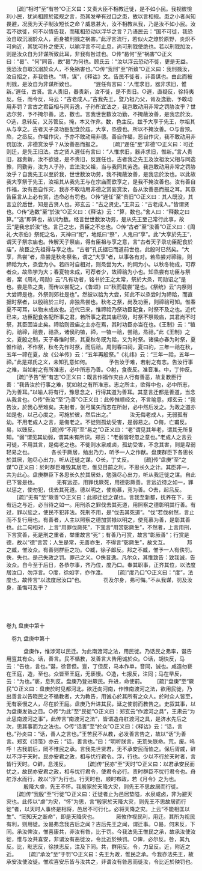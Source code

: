 <!-- { "loadSidebar": true } -->
　　[疏]“相时”至“有咎”○正义曰：又责大臣不相教迁徙，是不如小民。我视彼憸利小民，犹尚相顾於箴规之言，恐其发举有过口之患，故以言相规。患之小者尚知畏避，况我为天子制汝短长之命？威恩甚大，汝不相教从我，乃是汝不如小民。汝若不欲徙，何不以情告我，而辄相恐动以浮华之言？乃语民云：“国不可徙，我恐汝自取沉溺於众人，而身被刑戮之祸害。”此浮言流行，若似火之燎於原野，炎炽不可向近，其犹可扑之使灭，以喻浮言不可止息，尚可刑戮使绝也。若以刑戮加汝，则是汝众自为非谋所致此耳，非我有咎过也。○传“曷何”至“祸害”○正义曰：“曷”、“何”同音，故“曷”为何也。顾氏云：“汝以浮云恐动不徙，更是无益。我恐汝自取沉溺於众人，不免祸害也。”○传“我刑”至“所致”○正义曰：我刑戮汝，汝自招之，非我咎也。“靖，谋”，《释诂》文。告民不徙者，非善谋也。由此而被刑戮，是汝自为非谋所致也。
　
　　“遟任有言曰：‘人惟求旧，器非求旧，惟新。’遟任，古贤。言人贵旧，器贵新，汝不徙，是不贵旧。○遟，直疑反，徐持夷反。任，而今反，马云：“古老成人。”古我先王，暨乃祖乃父，胥及逸勤，予敢动用非罚？言古之君臣相与同劳逸，子孙所宜法之，我岂敢动用非常之罚胁汝乎？世选尔劳，予不掩尔善。选，数也。言我世世数汝功勤，不掩蔽汝善，是我忠於汝。○选，息转反，又苏管反。掩，本又作弇。数，色主反。兹予大享于先王，尔祖其从与享之。古者天子录功臣配食於庙。大享，烝尝也。所以不掩汝善。○与音预。烝，之丞反。作福作灾，予亦不敢动用非德。善自作福，恶自作灾，我不敢动用非罚加汝，非德赏汝乎？从汝善恶而报之。 
　　[疏]“遟任”至“非德”○正义曰：可迁则迁，是先王旧法。古之贤人遟任有言曰：“人惟求旧，器非求旧，惟新。”言人贵旧，器贵新，汝不欲徙，是不贵旧，反遟任也。古者我之先王及汝祖汝父相与同逸豫，同勤劳，汝为人子孙，宜法汝父祖，当与我同其劳逸。我岂敢动用非常之罚胁汝乎？自我先王以至於我，世世数汝功劳，我不掩蔽汝善，是我忠於汝也。以此故我大享祭于先王，汝祖其从我先王与在宗庙而歆享之，是我不掩汝善也。汝有善自作福，汝有恶自作灾，我亦不敢动用非德之赏妄赏汝，各从汝善恶而报之耳。其意告臣言从上必有赏，违命必有罚也。○传“遟任”至“贵旧”○正义曰：其人既没，其言立於后世，知是古贤人也。郑玄云：“古之贤史。”王肃云：“古老成人。”皆谓贤也。○传“选数”至“於汝”○正义曰：《释诂》云：“算，数也。”舍人曰：“释数之曰算。”“选”即算也，故训为数。经言世世数汝功劳，是从先王至己常行此事，故云“是我忠於汝”也。言己之忠，责臣之不忠也。○传“古者”至“汝善”○正义曰：《周礼·大宗伯》祭祀之名，天神曰“祀”，地祇曰“祭”，人鬼曰“享”。此“大享於先王”，谓天子祭宗庙也。传解天子祭庙，得有臣祖与享之意，言“古者天子录功臣配食於庙”，故臣之先祖得与享之也。“古者”孔氏据已而道前世也，此殷时已然矣。“大享，烝尝”者，烝尝是秋冬祭名，谓之“大享”者，以事各有对。若烝尝对禘祫，则禘祫为大，烝尝为小。若四时自相对，则烝尝为大，礿祠为小。以秋冬物成，可荐者众，故烝学为大；春夏物未成，可荐者少，故禘祫为小也。知烝尝有功臣与祭者，案《周礼·司勋》云“凡有功者，铭书於王之太常，祭於大烝，司勋诏之”是也。尝是烝之类，而传以尝配之，《鲁颂》曰“秋而载尝”是也。《祭统》云“内祭则大尝禘是也，外祭则郊社是也”。然彼以祫为大尝，知此不以烝尝时为禘祫，而直据时祭者，以殷祫於三时，非独烝尝也。秋冬之祭，尚及功臣，则禘祫可知。惟春夏不可耳，以物末成故也。近代已来，惟禘祫乃祭功臣配食，时祭不及之也。近代已来，功臣配食各配所事之君，若所事之君其庙已毁，时祭不祭毁庙，其君尚不时祭，其臣固当止矣。禘祫则毁庙之主亦在焉，其时功臣亦当在也。《王制》云：“犆礿，祫禘，祫尝，祫烝，诸侯礿犆，禘，一犆一祫，尝祫，烝祫。”此《王制》之文，夏殷之制，天子春惟时祭，其夏秋冬既为祫，又为时祭。诸侯亦春为时祭，夏惟作祫，不作祭，秋冬先作时祭，而后祫。周则春曰祠，夏曰礿，三年一祫在秋，五年一禘在夏，故《公羊传》云：“五年再殷祭。”《礼纬》云：“三年一祫，五年一禘。”此是郑氏之义，未知孔意如何。
　
　　予告汝于难，若射之有志。告汝行事之难，当如射之有所准志，必中所志乃善。○射，食夜反。准音准。中，丁仲反。 
　　[疏]“予告”至“有志”○正义曰：既言作福作灾由人行有善恶，故复教臣行善：“我告汝於行事之难，犹如射之有所准志。志之所主，欲得中也，必中所志，乃为善耳。”以喻人将有行，豫思念之，行得其道为善耳。其意言迁都是善道，当念从我言也。○传“告汝”至“乃善”○正义曰：此传惟顺经文，不言喻意。郑玄云：“我告汝，於我心至难矣。夫射者，张弓属矢而志在所射，必中然后发之。为政之道亦如是也，以己心度之，可施於彼，然后出之。”
　
　　汝无侮老成人，无弱孤有幼。不用老成人之言，是侮老之。不徙则孤幼受害，是弱易之。○侮，亡甫反。易，以豉反。 
　　[疏]传“不用”至“易之”○正义曰：“老”谓见其年老，谓其无所复知。“弱”谓见其幼弱，谓其未有所识。郑云：“老弱皆轻忽之意也。”老成人之言云可徙，不用其言，是侮老之也。不徙则水泉咸卤，孤幼受害，不念其害，则是卑弱轻易之也。
　
　　各长于厥居，勉出乃力，听予一人之作猷。盘庚群臣下各思长於其居，勉尽心出力，听从迁徙之谋。○长，丁丈反。 
　　[疏]传“盘庚”至“之谋”○正义曰：於时群臣难毁其居宅，惟见目前之利，不思长久之计。其臣非一，共为此心。盘庚群臣下各思长久於其居处，勉强尽心出力，听从我迁徙之谋。自此已下皆是也。
　
　　无有远迩，用罪伐厥死，用德彰厥善。言远近待之如一，罪以惩之，使勿犯，伐去其死道。德以明之，使劝慕，竞为善。○去，起吕反。 
　　[疏]“无有”至“厥善”○正义曰：此即迁徙之谋也。言我至新都，抚养在下，无有远之与近，必当待之如一。用刑杀之罪伐去其死道，用照察之德彰明其行善。有过，罪以惩之，使民不犯非法。死刑不用，是“伐去其死道”。“伐”若伐树然，言止而不复行用也。有善者，人主以照察之德加赏禄以明之，使竞慕为善，是彰其善也。此二句相对，上言“用罪伐厥死”，下宜言“用赏彰厥生”，不然者，上言用刑，下言赏善，死是刑之重者，举重故言“死”；有善乃可赏，故言“彰厥善”；行赏是德，故以“德”言赏；人生是常，无善亦生，不得言“彰厥生”，故文互。
　
　　邦之臧，惟汝众。有善则群臣之功。○臧，徐子郎反。邦之不臧，惟予一人有佚罚。佚，失也。是己失政之罚。罪己之义。○佚音逸。凡尔众，其惟致告：致我诚，告汝众。自今至于后日，各恭尔事，齐乃位，度乃口。奉其职事，正齐其位，以法度居汝口，勿浮言。○度，徐如字，亦作渡。 
　　[疏]“度乃口”○正义曰：“度”，法度也，故传言“以法度居汝口”也。
　
　　罚及尔身，弗可悔。”不从我谋，罚及汝身，虽悔可及乎？ 

　

　 

卷九 盘庚中第十 

　卷九 盘庚中第十 　 

　
　　盘庚作，惟涉河以民迁。为此南渡河之法，用民徙。乃话民之弗率，诞告用亶其有众。话，善言。民不循教，发善言大告用诚於众。○话，胡快反，马云：“告也，言也。”诞，徐音但。亶，丁但反，马本作单，音同，诚也。咸造勿亵在王庭，造，至也。众皆至王庭，无亵慢。○造，七报反，注同；马在早反，云：“为也。”亵，息列反。盘庚乃登进厥民。升进，命使前。 
　　[疏]“盘庚”至“厥民”○正义曰：盘庚於时见都河北，欲迁向河南，作惟南渡河之法，欲用民徙，乃出善言以告晓民之不循教者，大为教告，用诚心於其所有之众人。於时众人皆至，无有亵慢之人，尽在於王庭。盘庚乃升进其民，延之使前而教告之。史叙其事，以为盘庚发诰之目。○传“为此”至“民徙”○正义曰：郑玄云“作渡河之具”，王肃云“为此思南渡河之事”，此传言“南渡河之法”，皆谓造舟舡渡河之具，是济水先后之次，思其事而为之法也。○传“话善”至“於众”○正义曰：《释诂》云：“话，言也。”孙炎曰：“话，善人之言也。”王苦民不从教，必发善言告之，故以“话”为善言。郑玄《诗笺》亦云：“话，善言也。”曰：“明听朕言，无荒失朕命。荒，废。呜呼！古我前后，罔不惟民之承。言我先世贤君，无不承安民而恤之。保后胥戚，鲜以不浮于天时。民亦安君之政，相与忧行君令。浮，行也。少以不行於天时者，言皆行天时。○鲜，息浅反。
　
　　[疏]传“民亦”至“天时”○正义曰：以君承安民而忧之，故民亦安君之政，相与忧行君令，使君令必行。责时群臣不忧行君令也。舟舡浮水而行，故以“浮”为行也。行天时也，顺时布政，若《月令》之为也。
　
　　殷降大虐，先王不怀。我殷家於天降大灾，则先王不思故居而行徙。 
　　[疏]传“我殷”至“行徙”○正义曰：迁徙者止为邑居垫隘，水泉咸卤，非为避天灾也。此传以“虐”为灾，“怀”为思，言“殷家於天降大灾，则先王不思故居而行徙”者，以天时人事终是相将，邑居不可行化，必将天降之灾。上云“不能相匡以生”、“罔知天之断命”，即是天降灾也。
　
　　厥攸作视民利，用迁。其所为视民有利，则用徙。汝曷弗念我古后之闻？古后先王之闻，谓迁事。○曷，何末反，下同。承汝俾汝，惟喜康共，非汝有咎，比于罚。今我法先王惟民之承，故承汝使汝徙，惟与汝共喜安，非谓汝有恶徙汝，令比近於殃罚。○俾，必尔反。咎，其九反。比，毗志反，徐扶志反，注及下同。共，群用反。令，力呈反。近，附近之近。 
　　[疏]“承汝”至“于罚”○正义曰：先王为政，惟民之承。今我亦法先王，故承安汝使汝徙。惟欢喜安乐皆与汝共之，非谓汝有咎恶而徙汝，令比近於殃罚也。
　
